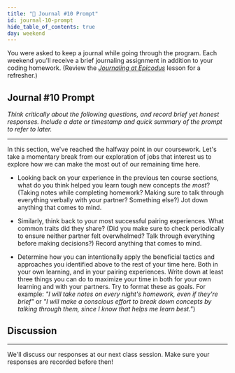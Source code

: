 ```yaml
---
title: "📓 Journal #10 Prompt"
id: journal-10-prompt
hide_table_of_contents: true
day: weekend
---
```


You were asked to keep a journal while going through the program. Each weekend you'll receive a brief journaling assignment in addition to your coding homework. (Review the _[Journaling at Epicodus](/introduction-to-programming/git-html-and-css/homework-journaling-at-epicodus)_ lesson for a refresher.)

## Journal #10 Prompt

_Think critically about the following questions, and record brief yet honest responses. Include a date or timestamp and quick summary of the prompt to refer to later._

---

In this section, we've reached the halfway point in our coursework. Let's take a momentary break from our exploration of jobs that interest us to explore how we can make the most out of our remaining time here.

* Looking back on your experience in the previous ten course sections, what do you think helped you learn tough new concepts _the most_? (Taking notes while completing homework? Making sure to talk through everything verbally with your partner? Something else?) Jot down anything that comes to mind.

* Similarly, think back to your most successful pairing experiences. What common traits did they share? (Did you make sure to check periodically to ensure neither partner felt overwhelmed? Talk through everything before making decisions?) Record anything that comes to mind.

* Determine how you can intentionally apply the beneficial tactics and approaches you identified above to the rest of your time here. Both in your own learning, and in your pairing experiences. Write down at least three things you can do to maximize your time in both for your own learning and with your partners. Try to format these as goals. For example: _"I will take notes on every night's homework, even if they're brief"_ or _"I will make a conscious effort to break down concepts by talking through them, since I know that helps me learn best."_)

## Discussion
---

We'll discuss our responses at our next class session. Make sure your responses are recorded before then!
